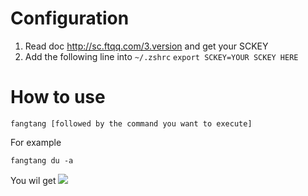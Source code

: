 # Configuration
  
1. Read doc http://sc.ftqq.com/3.version and get your SCKEY
2. Add the following line into `~/.zshrc`
    `export SCKEY=YOUR SCKEY HERE`

# How to use

`fangtang [followed by the command you want to execute]`

For example

`fangtang du -a`

You wil get
![](https://img.vim-cn.com/7f/8c444cf8b351de414fa683119f762130cbb641.jpg)
